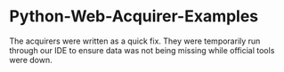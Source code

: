 # Python-Web-Acquirer-Examples
The acquirers were written as a quick fix. They were temporarily run through our IDE to ensure data was not being missing while official tools were down.
